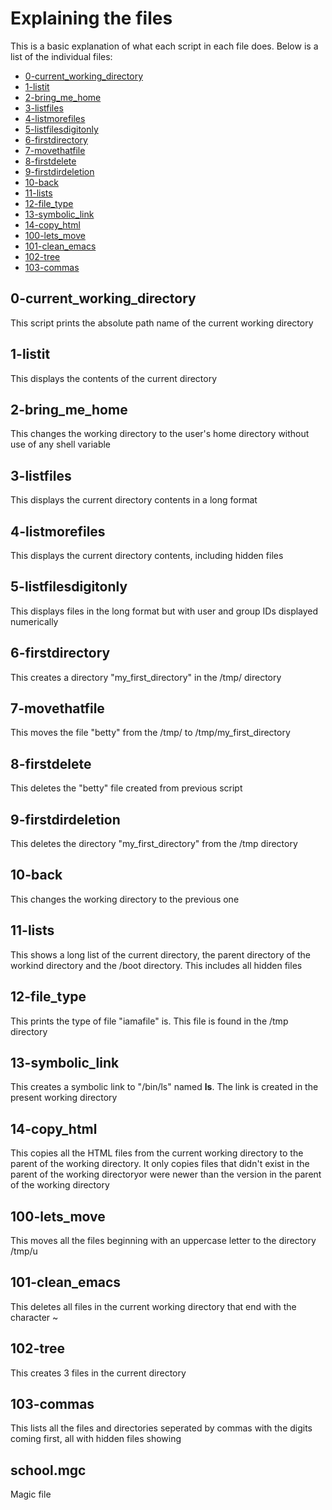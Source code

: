 # Explaining the files

This is a basic explanation of what each script in each file does. Below is a list of the individual files:

* [0-current_working_directory](#0-current_working_directory)
* [1-listit](#1-listit)
* [2-bring_me_home](#2-bring_me_home)
* [3-listfiles](#3-listfiles)
* [4-listmorefiles](#4-listmorefiles)
* [5-listfilesdigitonly](#5-listfilesdigitonly)
* [6-firstdirectory](#6-firstdirectory)
* [7-movethatfile](#7-movethatfile)
* [8-firstdelete](#8-firstdelete)
* [9-firstdirdeletion](#9-firstdirdeletion)
* [10-back](#10-back)
* [11-lists](#11-lists)
* [12-file_type](#12-file_type)
* [13-symbolic_link](#13-symbolic_link)
* [14-copy_html](#14-copy_html)
* [100-lets_move](#100-lets_move)
* [101-clean_emacs](#101-clean_emacs)
* [102-tree](#102-tree)
* [103-commas](#103-commas)


## 0-current_working_directory

This script prints the absolute path name of the current working directory

## 1-listit

This displays the contents of the current directory

## 2-bring_me_home

This changes the working directory to the user's home directory without use of any shell variable

## 3-listfiles

This displays the current directory contents in a long format

## 4-listmorefiles

This displays the current directory contents, including hidden files

## 5-listfilesdigitonly

This displays files in the long format but with user and group IDs displayed numerically

## 6-firstdirectory

This creates a directory "my_first_directory" in the /tmp/ directory

## 7-movethatfile

This moves the file "betty" from the /tmp/ to /tmp/my_first_directory

## 8-firstdelete

This deletes the "betty" file created from previous script

## 9-firstdirdeletion

This deletes the directory "my_first_directory" from the /tmp directory

## 10-back

This changes the working directory to the previous one

## 11-lists

This shows a long list of the current directory, the parent directory of the workind directory and the /boot directory. This includes all hidden files

## 12-file_type

This prints the type of file "iamafile" is. This file is found in the /tmp directory

## 13-symbolic_link

This creates a symbolic link to "/bin/ls" named __ls__. The link is created in the present working directory

## 14-copy_html

This copies all the HTML files from the current working directory to the parent of the working directory. It only copies files that didn't exist in the parent of the working directoryor were newer than the version in the parent of the working directory

## 100-lets_move

This moves all the files beginning with an uppercase letter to the directory /tmp/u

## 101-clean_emacs

This deletes all files in the current working directory that end with the character ~

## 102-tree

This creates 3 files in the current directory

## 103-commas

This lists all the files and directories seperated by commas with the digits coming first, all with hidden files showing

## school.mgc

Magic file
